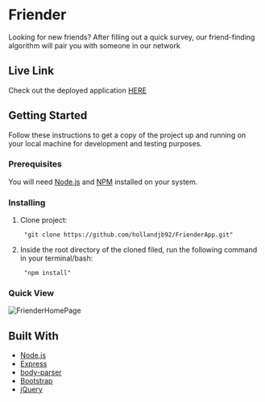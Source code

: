 # Friender

<p>Looking for new friends? After filling out a quick survey, our friend-finding algorithm will pair you with someone in our network</p>

## Live Link
Check out the deployed application <a href="https://sleepy-retreat-79734.herokuapp.com/">HERE</a>

## Getting Started

Follow these instructions to get a copy of the project up and running on your local machine for development and testing purposes.

### Prerequisites

<p>You will need <a href="https://nodejs.org/en/">Node.js</a> and  <a href="https://www.npmjs.com/">NPM</a>  installed on your system.</p>

### Installing

<ol>
<li>
<p>Clone project:</p>
<pre><code> "git clone https://github.com/hollandjb92/FrienderApp.git"
</code></pre>
</li>
<li>
<p>Inside the root directory of the cloned filed, run the following command in your terminal/bash:</p>
<pre><code> "npm install"
</code></pre>
</li>
</ol>

### Quick View
![FrienderHomePage](https://i.imgur.com/6dTSl8p.jpg)




## Built With
<ul>
<li><a href="https://nodejs.org/en/">Node.js</a></li>
<li><a href="https://www.mysql.com/">Express</a></li>
  <li><a href="https://www.npmjs.com/package/body-parser">body-parser</a></li>
  <li><a href="https://getbootstrap.com/">Bootstrap</a></li>
    <li><a href="https://jquery.com/">jQuery</a></li>

</ul>
